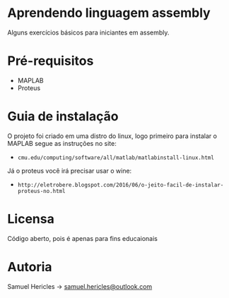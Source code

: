 # Aprendendo linguagem assembly

Alguns exercícios básicos para iniciantes em assembly.

# Pré-requisitos

* MAPLAB
* Proteus

# Guia de instalação

O projeto foi criado em uma distro do linux, logo primeiro para instalar o MAPLAB segue as instruções no site:

* ```cmu.edu/computing/software/all/matlab/matlabinstall-linux.html```

Já o proteus você irá precisar usar o wine:

* ```http://eletrobere.blogspot.com/2016/06/o-jeito-facil-de-instalar-proteus-no.html```

# Licensa

Código aberto, pois é apenas para fins educaionais

# Autoria

Samuel Hericles -> samuel.hericles@outlook.com

